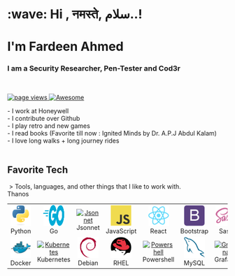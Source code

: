 <h1 align="left" id="macropower-title">:wave: Hi , नमस्ते, سلام..! </h1>
<h1 align="left" id="macropower-title">I'm Fardeen Ahmed</h1>
<h3 align="left">I am a Security Researcher, Pen-Tester and Cod3r</h3>
 <p align="left">
<a href="https://github.com/fardeen-ahmed">
<img src="https://komarev.com/ghpvc/?username=macropower" alt="page views" />
</a>
</a>
<a href="#">
<img alt="Awesome" src="https://awesome.re/mentioned-badge.svg">
</a>
</p>
- I work at Honeywell <br>
- I contribute over Github <br>
- I play retro and new games<br>
- I read books (Favorite till now : Ignited Minds by Dr. A.P.J Abdul Kalam)<br>
- I love long walks + long journey rides<br>
 <h2 align="left" id="macropower-tech">Favorite Tech</h2>
 > Tools, languages, and other things that I like to work with.
 <table>
<tr>
<td align="center" width="96">
<a href="#macropower-tech">
<img src="./img/python-original.svg" width="48" height="48" alt="Python" />
</a>
<br>Python
</td>
<td align="center" width="96">
<a href="#macropower-tech">
<img src="./img/go-flat.svg" width="48" height="48" alt="Golang" />
</a>
<br>Go
</td>
<td align="center" width="96">
<a href="#macropower-tech">
<img src="https://jsonnet.org/img/isologo.svg" width="48" height="48" alt="Jsonnet">
</a>
<br>Jsonnet
</td>
<td align="center" width="96">
<a href="#macropower-tech">
<img src="./img/javascript-original.svg" width="48" height="48" alt="JavaScript" />
</a>
<br>JavaScript
</td>
<td align="center" width="96">
<a href="#macropower-tech" >
<img src="./img/react-original.svg" width="48" height="48" alt="React" />
</a>
<br>React
</td>
<td align="center" width="96">
<a href="#macropower-tech">
<img src="./img/bootstrap-plain.svg" width="48" height="48" alt="Bootstrap" />
</a>
<br>Bootstrap
</td>
<td align="center" width="96">
<a href="#macropower-tech">
<img src="./img/sass-original.svg" width="48" height="48" alt="Sass" />
</a>
<br>Sass</td>
</tr>
<tr>
<td align="center" width="96"> 
<a href="#macropower-tech" >
<img src="./img/docker-original.svg" width="48" height="48" alt="Docker" />
</a>
<br>Docker
</td>
<td align="center" width="96">
<a href="#macropower-tech" >
<img src="https://raw.githubusercontent.com/cncf/artwork/master/projects
kubernetes/icon/color/kubernetes-icon-color.svg" width="48" height="48" alt="Kubernetes"
/>
</a>
<br>Kubernetes
</td>
<td align="center" width="96">
<a href="#macropower-tech">
<img src="./img/debian-original.svg" width="48" height="48" alt="Debian" />
</a>
<br>Debian
</td>
<td align="center" width="96">
<a href="#macropower-tech">
<img src="./img/redhat-original.svg" width="48" height="48" alt="RHEL" />
</a>
<br>RHEL
</td>
<td align="center" width="96">
<a href="#macropower-tech">
<img src="https://raw.githubusercontent.com/PowerShell/PowerShell/master/assets
ps_black_128.svg" width="48" height="48" alt="Powershell" />
</a>
<br>Powershell
</td>
<td align="center" width="96">
<a href="#macropower-tech">
<img src="./img/mysql-original.svg" width="48" height="48" alt="MySQL" />
</a>
<br>MySQL
</td>
<td align="center" width="96">
<a href="#macropower-tech" >
<img src="https://raw.githubusercontent.com/grafana/grafana/master/public/img
grafana_icon.svg" width="48" height="48" alt="Grafana" />
</a>
<br>Grafana
</td>
</a>
<br>Thanos
</td>
</tr>
</table>
